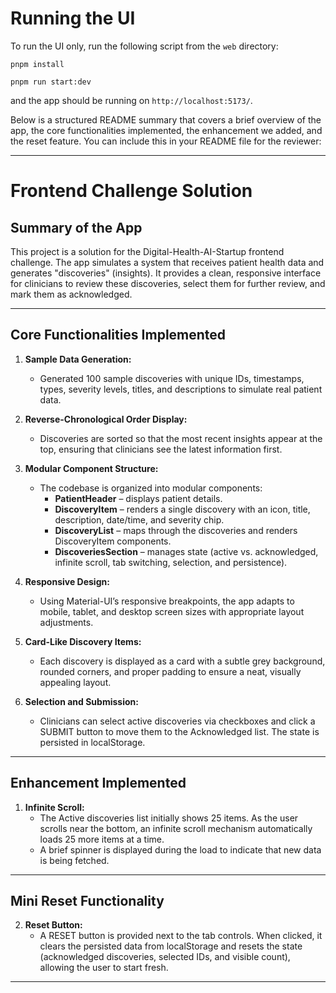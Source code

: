 # Running the UI

To run the UI only, run the following script from the `web` directory:

```
pnpm install
```

```
pnpm run start:dev
```

and the app should be running on `http://localhost:5173/`.


Below is a structured README summary that covers a brief overview of the app, the core functionalities implemented, the enhancement we added, and the reset feature. You can include this in your README file for the reviewer:

---

# Frontend Challenge Solution

## Summary of the App

This project is a solution for the Digital-Health-AI-Startup frontend challenge. The app simulates a system that receives patient health data and generates "discoveries" (insights). It provides a clean, responsive interface for clinicians to review these discoveries, select them for further review, and mark them as acknowledged.

---

## Core Functionalities Implemented

1. **Sample Data Generation:**  
   - Generated 100 sample discoveries with unique IDs, timestamps, types, severity levels, titles, and descriptions to simulate real patient data.

2. **Reverse-Chronological Order Display:**  
   - Discoveries are sorted so that the most recent insights appear at the top, ensuring that clinicians see the latest information first.

3. **Modular Component Structure:**  
   - The codebase is organized into modular components:  
     - **PatientHeader** – displays patient details.  
     - **DiscoveryItem** – renders a single discovery with an icon, title, description, date/time, and severity chip.  
     - **DiscoveryList** – maps through the discoveries and renders DiscoveryItem components.  
     - **DiscoveriesSection** – manages state (active vs. acknowledged, infinite scroll, tab switching, selection, and persistence).

4. **Responsive Design:**  
   - Using Material-UI’s responsive breakpoints, the app adapts to mobile, tablet, and desktop screen sizes with appropriate layout adjustments.

5. **Card-Like Discovery Items:**  
   - Each discovery is displayed as a card with a subtle grey background, rounded corners, and proper padding to ensure a neat, visually appealing layout.

6. **Selection and Submission:**  
   - Clinicians can select active discoveries via checkboxes and click a SUBMIT button to move them to the Acknowledged list. The state is persisted in localStorage.

---

## Enhancement Implemented

1. **Infinite Scroll:**  
   - The Active discoveries list initially shows 25 items. As the user scrolls near the bottom, an infinite scroll mechanism automatically loads 25 more items at a time.
   - A brief spinner is displayed during the load to indicate that new data is being fetched.

---

## Mini Reset Functionality

2. **Reset Button:**  
    - A RESET button is provided next to the tab controls. When clicked, it clears the persisted data from localStorage and resets the state (acknowledged discoveries, selected IDs, and visible count), allowing the user to start fresh.

---